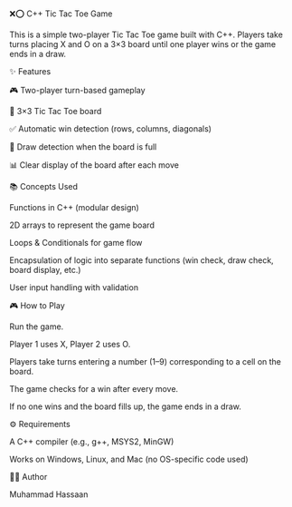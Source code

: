❌⭕ C++ Tic Tac Toe Game

This is a simple two-player Tic Tac Toe game built with C++. Players take turns placing X and O on a 3×3 board until one player wins or the game ends in a draw.

✨ Features

🎮 Two-player turn-based gameplay

📝 3×3 Tic Tac Toe board

✅ Automatic win detection (rows, columns, diagonals)

🤝 Draw detection when the board is full

📊 Clear display of the board after each move

📚 Concepts Used

Functions in C++ (modular design)

2D arrays to represent the game board

Loops & Conditionals for game flow

Encapsulation of logic into separate functions (win check, draw check, board display, etc.)

User input handling with validation

🎮 How to Play

Run the game.

Player 1 uses X, Player 2 uses O.

Players take turns entering a number (1–9) corresponding to a cell on the board.

The game checks for a win after every move.

If no one wins and the board fills up, the game ends in a draw.

⚙️ Requirements

A C++ compiler (e.g., g++, MSYS2, MinGW)

Works on Windows, Linux, and Mac (no OS-specific code used)

👨‍💻 Author

Muhammad Hassaan
